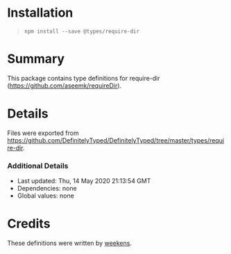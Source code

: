 # Installation
> `npm install --save @types/require-dir`

# Summary
This package contains type definitions for require-dir (https://github.com/aseemk/requireDir).

# Details
Files were exported from https://github.com/DefinitelyTyped/DefinitelyTyped/tree/master/types/require-dir.

### Additional Details
 * Last updated: Thu, 14 May 2020 21:13:54 GMT
 * Dependencies: none
 * Global values: none

# Credits
These definitions were written by [weekens](https://github.com/weekens).
